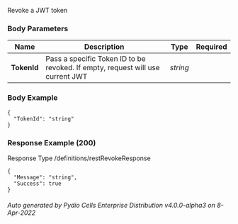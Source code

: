






 
Revoke a JWT token  


### Body Parameters

Name | Description | Type | Required
---|---|---|---
**TokenId** | Pass a specific Token ID to be revoked. If empty, request will use current JWT | _string_ |   


### Body Example
```
{
  "TokenId": "string"
}
```






### Response Example (200)
Response Type /definitions/restRevokeResponse

```
{
  "Message": "string",
  "Success": true
}
```




###### Auto generated by Pydio Cells Enterprise Distribution v4.0.0-alpha3 on 8-Apr-2022
